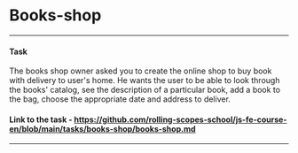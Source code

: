 # Books-shop
--- 
#### Task
The books shop owner asked you to create the online shop to buy book with delivery to user's home. He wants the user to be able to look through the books' catalog, see the description of a particular book, add a book to the bag, choose the appropriate date and address to deliver.

#### Link to the task - https://github.com/rolling-scopes-school/js-fe-course-en/blob/main/tasks/books-shop/books-shop.md

--- 

